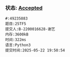 ### 状态: [Accepted](http://dsbpython.openjudge.cn/dspythonbook/solution/49235883)
```
#:49235883
题目:25TF5
提交人:B-2200016628-谢艺
内存:3600kB
时间:322ms
语言:Python3
提交时间:2025-05-22 19:50:54
```


